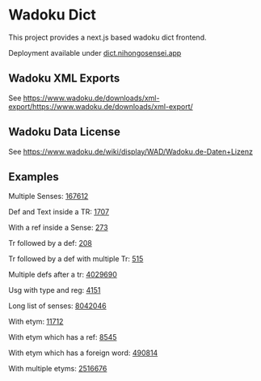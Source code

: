 # Wadoku Dict

This project provides a next.js based wadoku dict frontend.

Deployment available under [dict.nihongosensei.app](https://dict.nihongosensei.app)

## Wadoku XML Exports

See https://www.wadoku.de/downloads/xml-export/https://www.wadoku.de/downloads/xml-export/

## Wadoku Data License

See https://www.wadoku.de/wiki/display/WAD/Wadoku.de-Daten+Lizenz

## Examples

Multiple Senses: [167612](https://dict.nihongosensei.app/entry/167612)

Def and Text inside a TR: [1707](https://dict.nihongosensei.app/entry/1707)

With a ref inside a Sense: [273](https://dict.nihongosensei.app/entry/273)

Tr followed by a def: [208](https://dict.nihongosensei.app/entry/208)

Tr followed by a def with multiple Tr: [515](https://dict.nihongosensei.app/entry/515)

Multiple defs after a tr: [4029690](https://dict.nihongosensei.app/entry/4029690)

Usg with type and reg: [4151](https://dict.nihongosensei.app/entry/4151)

Long list of senses: [8042046](https://dict.nihongosensei.app/entry/8042046)

With etym: [11712](https://dict.nihongosensei.app/entry/11712)

With etym which has a ref: [8545](https://dict.nihongosensei.app/entry/8545)

With etym which has a foreign word: [490814](https://dict.nihongosensei.app/entry/490814)

With multiple etyms: [2516676](https://dict.nihongosensei.app/entry/2516676)
